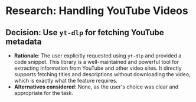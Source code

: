 # Research: Handling YouTube Videos

## Decision: Use `yt-dlp` for fetching YouTube metadata

- **Rationale**: The user explicitly requested using `yt-dlp` and provided a code snippet. This library is a well-maintained and powerful tool for extracting information from YouTube and other video sites. It directly supports fetching titles and descriptions without downloading the video, which is exactly what the feature requires.
- **Alternatives considered**: None, as the user's choice was clear and appropriate for the task.
